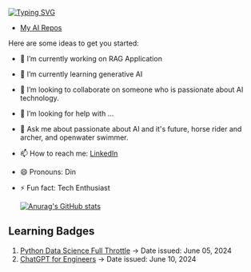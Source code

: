 <!-- ### Hi 👋 I'm Fakhruddin 
[![Typing SVG](https://readme-typing-svg.demolab.com/?font=JetBrains+Mono&weight=600&size=32&duration=3500&pause=200&color=164B63&multiline=true&width=500&height=150&lines=Hi+👋+I'm+Fakhruddin;Welcome+to+my+github+repo)](https://git.io/typing-svg)
-->
[![Typing SVG](https://readme-typing-svg.demolab.com?font=JetBrains+Mono&size=28&duration=3000&pause=500&color=206D8F&vCenter=true&multiline=true&width=500&height=100&lines=Hi+%F0%9F%91%8B%2C+I'm+Fakhruddin;Welcome+to+my+github+profile)](https://git.io/typing-svg)

- [My AI Repos](https://github.com/Fakhruddin90/fakhruddin-ai-repos)
<!--
**Fakhruddin90/Fakhruddin90** is a ✨ _special_ ✨ repository because its `README.md` (this file) appears on your GitHub profile.
-->
Here are some ideas to get you started:

- 🔭 I’m currently working on RAG Application
- 🌱 I’m currently learning generative AI
- 👯 I’m looking to collaborate on someone who is passionate about AI technology.
- 🤔 I’m looking for help with ...
- 💬 Ask me about passionate about AI and it's future, horse rider and archer, and openwater swimmer.
- 📫 How to reach me: [LinkedIn](https://www.linkedin.com/in/fakhruddin-mohamad-saupe-a49b8367/)
- 😄 Pronouns: Din
- ⚡ Fun fact: Tech Enthusiast

  [![Anurag's GitHub stats](https://github-readme-stats.vercel.app/api?username=Fakhruddin90)](https://github.com/Fakhruddin90/github-readme-stats)

## Learning Badges

1. [Python Data Science Full Throttle](https://www.credly.com/badges/b573993a-fa78-4b7f-a1bd-2123b42b602c/public_url) -> Date issued: June 05, 2024
1. [ChatGPT for Engineers](https://www.credly.com/badges/219f0060-5222-451c-ac13-57dc491cbc6f/public_url) -> Date issued: June 10, 2024

